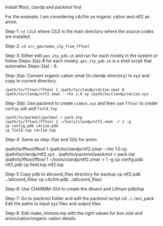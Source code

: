 Install fftool, clandp and packmol first

For the example, I am considering c4c1im as organic cation and ntf2 as anion.

Step-1: `cd CILE`
where CILE is the main directory where the source codes are installed

Step-2: `cd src_gmx/make_itp_from_fftool`

Step-3: Either edit `gen_itp_pdb.sh` and run for each moiety in the system or follow Steps-3(a)-8 for each moiety.
`gen_itp_pdb.sh` is a shell script that automates Steps-3(a) - 8.

Step-3(a): Convert organic cation zmat (in clandp directory) to xyz and copy to current directory.

`/path/to/fftool/fftool 1 /path/to/clandp/c4c1im.zmat 0 /path/to/clandp/ntf2.zmat --rho 1.0
cp /path/to/clandp/c4c1im.xyz .`

Step-3(b): Use packmol to create `simbox.xyz` and then use `fftool` to create `config.pdb` and `field.top`
```
/path/to/packmol/packmol < pack.inp
/path/to/fftool/fftool 1 ~/tools/clandp/ntf2.zmat -r 1 -g
cp config.pdb c4c1im.pdb
cp field.top c4c1im.top
```

Step-4: Same as step-3(a) and 3(b) for anion

/path/to/fftool/fftool 1 /path/to/clandp/ntf2.zmat --rho 1.0
cp /path/to/clandp/ntf2.xyz .
/path/to/packmol/packmol < pack.inp
/path/to/fftool/fftool 1 ~/tools/clandp/ntf2.zmat -r 1 -g
cp config.pdb ntf2.pdb
cp field.top ntf2.top

Step-5 Copy pdb to allcoord_files directory for backup
cp ntf2.pdb ../allcoord_files/
cp c4c1im.pdb ../allcoord_files/

Step-6: Use CHARMM-GUI to create the diluent and Lithium pdb/top
 
Step-7: Go to packmol folder and edit the packmol script
cd ../../src_pack
Edit the paths to input xyz files and output files

Step-8: Edit make_mixture.inp with the right values for box size and anion/cation/organic cation details. 
